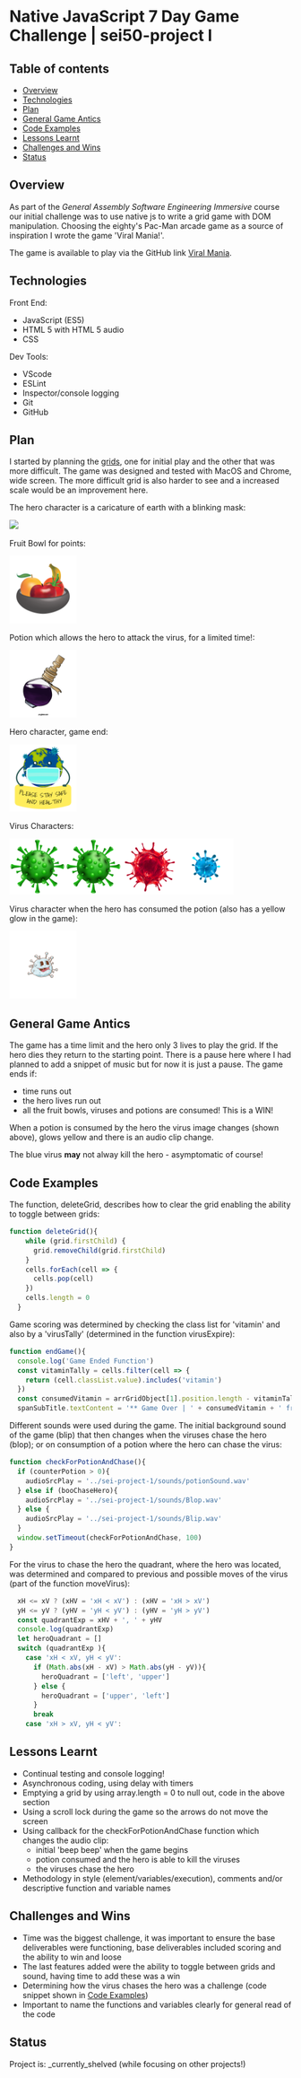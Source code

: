 # Native JavaScript 7 Day Game Challenge | sei50-project I

## Table of contents
* [Overview](#Overview)
* [Technologies](#technologies)
* [Plan](#plan)
* [General Game Antics](#General-Game-Antics)
* [Code Examples](#code-examples)
* [Lessons Learnt](#Lessons-Learnt)
* [Challenges and Wins](#challenges-and-wins)
* [Status](#status)

## Overview

As part of the *General Assembly Software Engineering Immersive* course our initial challenge was to use native js to write a grid game with DOM manipulation.  Choosing the eighty's Pac-Man arcade game as a source of inspiration I wrote the game 'Viral Mania!'.

The game is available to play via the GitHub link [Viral Mania](https://tclark000.github.io/sei-project-1/).

## Technologies

Front End:
- JavaScript (ES5) 
- HTML 5 with HTML 5 audio
- CSS

Dev Tools:
- VScode
- ESLint
- Inspector/console logging
- Git
- GitHub

## Plan

I started by planning the [grids](Grids.numbers), one for initial play and the other that was more difficult.  The game was designed and tested with MacOS and Chrome, wide screen.  The more difficult grid is also harder to see and a increased scale would be an improvement here.

The hero character is a caricature of earth with a blinking mask:
<!---
<video style="width:70%" controls>
  <source type="video/mp4" src="heroCharacterMask.mp4">
</video>
-->

![](heroCharacterMask.gif)

Fruit Bowl for points:  

<img src="./images/fruit.png " alt="fruitBowl" width="120"/>

Potion which allows the hero to attack the virus, for a limited time!:  

<img src="./images/potion.png" alt="potion" width="120"/>

Hero character, game end:  

<img src="./images/earthHome.png" alt="heroGameEnd" width="120"/>

Virus Characters:

<img src="images/greenV.png" alt="greenV" width="100"/><img src="images/purpleV.png" alt="purpleV" width="100"/><img src="images/redV.png" alt="redV" width="100"/><img src="images/blueV.png" alt="blueV" width="100"/>

Virus character when the hero has consumed the potion (also has a yellow glow in the game):

<img src="images/virusPotion.png" alt="virusPotion" width="120"/>

## General Game Antics

The game has a time limit and the hero only 3 lives to play the grid.  If the hero dies they return to the starting point.  There is a pause here where I had planned to add a snippet of music but for now it is just a pause.  The game ends if:
- time runs out
- the hero lives run out
- all the fruit bowls, viruses and potions are consumed! This is a WIN!

When a potion is consumed by the hero the virus image changes (shown above), glows yellow and there is an audio clip change.

The blue virus __may__ not alway kill the hero - asymptomatic of course!

## Code Examples

The function, deleteGrid, describes how to clear the grid enabling the ability to toggle between grids:
```js  
function deleteGrid(){
    while (grid.firstChild) {
      grid.removeChild(grid.firstChild)
    }
    cells.forEach(cell => {
      cells.pop(cell)
    })
    cells.length = 0
  }
  ```

Game scoring was determined by checking the class list for 'vitamin' and also by a 'virusTally' (determined in the function virusExpire):

  ```js
  function endGame(){
    console.log('Game Ended Function')
    const vitaminTally = cells.filter(cell => {
      return (cell.classList.value).includes('vitamin')
    })
    const consumedVitamin = arrGridObject[1].position.length - vitaminTally.length
    spanSubTitle.textContent = '** Game Over | ' + consumedVitamin + ' fruit bowls and viruses vaporized: ' + virusTally + ' **'
  ```

 Different sounds were used during the game.  The initial background sound of the game (blip) that then changes when the viruses chase the hero (blop); or on consumption of a potion where the hero can chase the virus:

  ```js
  function checkForPotionAndChase(){
    if (counterPotion > 0){
      audioSrcPlay = '../sei-project-1/sounds/potionSound.wav'
    } else if (booChaseHero){
      audioSrcPlay = '../sei-project-1/sounds/Blop.wav'
    } else {
      audioSrcPlay = '../sei-project-1/sounds/Blip.wav'
    }
    window.setTimeout(checkForPotionAndChase, 100)
  }
  ```

For the virus to chase the hero the quadrant, where the hero was located, was determined and compared to previous and possible moves of the virus (part of the function moveVirus):

```js
  xH <= xV ? (xHV = 'xH < xV') : (xHV = 'xH > xV')
  yH <= yV ? (yHV = 'yH < yV') : (yHV = 'yH > yV')
  const quadrantExp = xHV + ', ' + yHV
  console.log(quadrantExp)
  let heroQuadrant = []
  switch (quadrantExp ){
    case 'xH < xV, yH < yV':
      if (Math.abs(xH - xV) > Math.abs(yH - yV)){
        heroQuadrant = ['left', 'upper']
      } else {
        heroQuadrant = ['upper', 'left']
      }
      break
    case 'xH > xV, yH < yV':
```

## Lessons Learnt

- Continual testing and console logging!
- Asynchronous coding, using delay with timers
- Emptying a grid by using array.length = 0 to null out, code in the above section
- Using a scroll lock during the game so the arrows do not move the screen
- Using callback for the checkForPotionAndChase function which changes the audio clip:
  - initial 'beep beep' when the game begins
  - potion consumed and the hero is able to kill the viruses
  - the viruses chase the hero
- Methodology in style (element/variables/execution), comments and/or descriptive function and variable names

## Challenges and Wins

- Time was the biggest challenge, it was important to ensure the base deliverables were functioning, base deliverables included scoring and the ability to win and loose
- The last features added were the ability to toggle between grids and sound, having time to add these was a win
- Determining how the virus chases the hero was a challenge (code snippet shown in [Code Examples](#code-examples))
- Important to name the functions and variables clearly for general read of the code

## Status
Project is: _currently_shelved (while focusing on other projects!)







